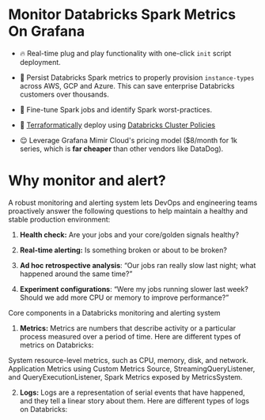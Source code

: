 # Monitor Databricks Spark Metrics On Grafana  
  
- 🔥 Real-time plug and play functionality with one-click `init` script deployment.

- 💸 Persist Databricks Spark metrics to properly provision `instance-types` across AWS, GCP and Azure. This can save enterprise Databricks customers over thousands.

- 🔧 Fine-tune Spark jobs and identify Spark worst-practices. 

- 🦾 [Terraformatically](https://docs.databricks.com/en/dev-tools/terraform/index.html) deploy using [Databricks Cluster Policies](https://docs.databricks.com/en/init-scripts/index.html) 

- 😌 Leverage Grafana Mimir Cloud's pricing model ($8/month for 1k series, which is **far cheaper** than other vendors like DataDog).
 

# Why monitor and alert?
A robust monitoring and alerting system lets DevOps and engineering teams proactively answer the following questions to help maintain a healthy and stable production environment:

1) **Health check:** Are your jobs and your core/golden signals healthy?

2) **Real-time alerting:** Is something broken or about to be broken?

3) **Ad hoc retrospective analysis**: “Our jobs ran really slow last night; what happened around the same time?”

4) **Experiment configurations**: “Were my jobs running slower last week? Should we add more CPU or memory to improve performance?”

Core components in a Databricks monitoring and alerting system
1) **Metrics:** Metrics are numbers that describe activity or a particular process measured over a period of time. Here are different types of metrics on Databricks:

System resource-level metrics, such as CPU, memory, disk, and network.
Application Metrics using Custom Metrics Source, StreamingQueryListener, and QueryExecutionListener,
Spark Metrics exposed by MetricsSystem.

2) **Logs:** Logs are a representation of serial events that have happened, and they tell a linear story about them. Here are different types of logs on Databricks:
